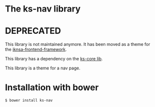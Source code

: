 The ks-nav library
=======

DEPRECATED
==========
This library is not maintained anymore. It has been moved as a theme for the [iknsa-frontend-framework](https://github.com/iknsa-themes/iknsa-nav-2016).

This library has a dependency on the [ks-core lib](https://github.com/ks-frontend/ks-core).

This library is a theme for a nav page.

# Installation with bower

```console
$ bower install ks-nav
```
